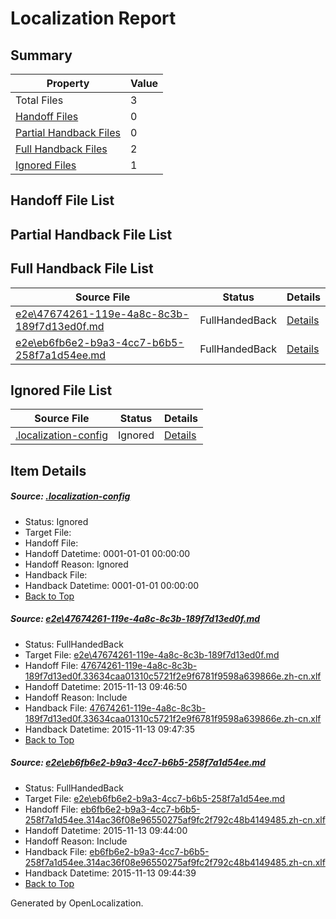 # <a name='report-top'></a> Localization Report

## Summary
 Property | Value 
 -------- | ----- 
 Total Files | 3
[ Handoff Files ](#handoff-list)| 0
[ Partial Handback Files ](#partial-handback-list)| 0
[ Full Handback Files ](#full-handback-list)| 2
[ Ignored Files ](#ignored-list)| 1

## <a name='handoff-list'></a> Handoff File List

## <a name='partial-handback-list'></a> Partial Handback File List

## <a name='handback-list'></a> Full Handback File List
 Source File | Status | Details 
 ----------- | ------ | ------- 
 [e2e\47674261-119e-4a8c-8c3b-189f7d13ed0f.md](https://github.com/OpenLocalizationTest/oltest/blob/904bc17f19cf127128cf9690f820081f7c31d096/e2e/47674261-119e-4a8c-8c3b-189f7d13ed0f.md) | FullHandedBack | [Details](#5c5c8894d671893a87305213cc63e99b317da06e1)
 [e2e\eb6fb6e2-b9a3-4cc7-b6b5-258f7a1d54ee.md](https://github.com/OpenLocalizationTest/oltest/blob/3a1ebfaf40a76ab2f0d6a073e7e1bfa8604ba367/e2e/eb6fb6e2-b9a3-4cc7-b6b5-258f7a1d54ee.md) | FullHandedBack | [Details](#a001476a208ddcfb6b509aba80b2975bdc77954d2)

## <a name='ignored-list'></a> Ignored File List
 Source File | Status | Details 
 ----------- | ------ | ------- 
 [.localization-config](https://github.com/OpenLocalizationTest/oltest/blob/904bc17f19cf127128cf9690f820081f7c31d096/.localization-config) | Ignored | [Details](#048a0e657b81f2e30d1cbef1ba533f0de3ca11c40)

## Item Details
##### <a name='048a0e657b81f2e30d1cbef1ba533f0de3ca11c40'></a> Source: [.localization-config](https://github.com/OpenLocalizationTest/oltest/blob/904bc17f19cf127128cf9690f820081f7c31d096/.localization-config)
* Status: Ignored
* Target File: 
* Handoff File: 
* Handoff Datetime: 0001-01-01 00:00:00
* Handoff Reason: Ignored
* Handback File: 
* Handback Datetime: 0001-01-01 00:00:00
* [Back to Top](#report-top)

##### <a name='5c5c8894d671893a87305213cc63e99b317da06e1'></a> Source: [e2e\47674261-119e-4a8c-8c3b-189f7d13ed0f.md](https://github.com/OpenLocalizationTest/oltest/blob/904bc17f19cf127128cf9690f820081f7c31d096/e2e/47674261-119e-4a8c-8c3b-189f7d13ed0f.md)
* Status: FullHandedBack
* Target File: [e2e\47674261-119e-4a8c-8c3b-189f7d13ed0f.md](https://github.com/OpenLocalizationTestOrg/oltest.zh-cn/blob/e2b44b7a9b2e8e681d18850386ed282a83d81fc0/e2e/47674261-119e-4a8c-8c3b-189f7d13ed0f.md)
* Handoff File: [47674261-119e-4a8c-8c3b-189f7d13ed0f.33634caa01310c5721f2e9f6781f9598a639866e.zh-cn.xlf](https://github.com/OpenLocalizationTestOrg/olhandoff/blob/c7a66757e020b84c25b3a0336af1cd655bf36fbd/ol-handoff/OpenLocalizationTestOrg/oltest.zh-cn/yanz/47674261-119e-4a8c-8c3b-189f7d13ed0f.33634caa01310c5721f2e9f6781f9598a639866e.zh-cn.xlf)
* Handoff Datetime: 2015-11-13 09:46:50
* Handoff Reason: Include
* Handback File: [47674261-119e-4a8c-8c3b-189f7d13ed0f.33634caa01310c5721f2e9f6781f9598a639866e.zh-cn.xlf](https://github.com/OpenLocalizationTestOrg/olhandback/blob/ed3f11b6c6a70ab051cd39693e94baab0045a9d8/ol-handback/OpenLocalizationTestOrg/oltest.zh-cn/yanz/47674261-119e-4a8c-8c3b-189f7d13ed0f.33634caa01310c5721f2e9f6781f9598a639866e.zh-cn.xlf)
* Handback Datetime: 2015-11-13 09:47:35
* [Back to Top](#report-top)

##### <a name='a001476a208ddcfb6b509aba80b2975bdc77954d2'></a> Source: [e2e\eb6fb6e2-b9a3-4cc7-b6b5-258f7a1d54ee.md](https://github.com/OpenLocalizationTest/oltest/blob/3a1ebfaf40a76ab2f0d6a073e7e1bfa8604ba367/e2e/eb6fb6e2-b9a3-4cc7-b6b5-258f7a1d54ee.md)
* Status: FullHandedBack
* Target File: [e2e\eb6fb6e2-b9a3-4cc7-b6b5-258f7a1d54ee.md](https://github.com/OpenLocalizationTestOrg/oltest.zh-cn/blob/6091e9a23271c8b0d128b6b62d1c21e713a2676d/e2e/eb6fb6e2-b9a3-4cc7-b6b5-258f7a1d54ee.md)
* Handoff File: [eb6fb6e2-b9a3-4cc7-b6b5-258f7a1d54ee.314ac36f08e96550275af9fc2f792c48b4149485.zh-cn.xlf](https://github.com/OpenLocalizationTestOrg/olhandoff/blob/98c536c6aa5e42b945c04606d798b4aa770c262a/ol-handoff/OpenLocalizationTestOrg/oltest.zh-cn/yanz/eb6fb6e2-b9a3-4cc7-b6b5-258f7a1d54ee.314ac36f08e96550275af9fc2f792c48b4149485.zh-cn.xlf)
* Handoff Datetime: 2015-11-13 09:44:00
* Handoff Reason: Include
* Handback File: [eb6fb6e2-b9a3-4cc7-b6b5-258f7a1d54ee.314ac36f08e96550275af9fc2f792c48b4149485.zh-cn.xlf](https://github.com/OpenLocalizationTestOrg/olhandback/blob/a35781abb16b51d1de4be32460b91db9054a2870/ol-handback/OpenLocalizationTestOrg/oltest.zh-cn/yanz/eb6fb6e2-b9a3-4cc7-b6b5-258f7a1d54ee.314ac36f08e96550275af9fc2f792c48b4149485.zh-cn.xlf)
* Handback Datetime: 2015-11-13 09:44:39
* [Back to Top](#report-top)


Generated by OpenLocalization.
